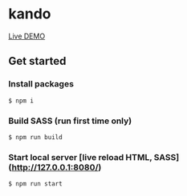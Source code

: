 # kando
[Live DEMO](https://mini-mali.github.io/kando/)


## Get started

### Install packages
```
$ npm i
```


### Build SASS (run first time only)
```
$ npm run build
```


### Start local server [live reload HTML, SASS]  (http://127.0.0.1:8080/)
```
$ npm run start
```
